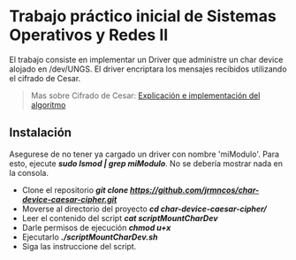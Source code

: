 # Trabajo práctico inicial de Sistemas Operativos y Redes II

El trabajo consiste en implementar un Driver que administre un char device alojado en /dev/UNGS. El driver encriptara los mensajes recibidos utilizando el cifrado de Cesar.

> Mas sobre Cifrado de Cesar:  [Explicación e implementación del algoritmo ](https://www.geeksforgeeks.org/caesar-cipher-in-cryptography/)
## Instalación

Asegurese de no tener ya cargado un driver con nombre 'miModulo'. Para esto, ejecute ***sudo lsmod | grep miModulo***. No se debería mostrar nada en la consola.

- Clone el repositorio ***git clone https://github.com/jrmncos/char-device-caesar-cipher.git***
- Moverse al directorio del proyecto ***cd char-device-caesar-cipher/*** 
- Leer el contenido del script ***cat scriptMountCharDev***
- Darle permisos de ejecución ***chmod u+x*** 
- Ejecutarlo ***./scriptMountCharDev.sh*** 
- Siga las instruccione del script.
